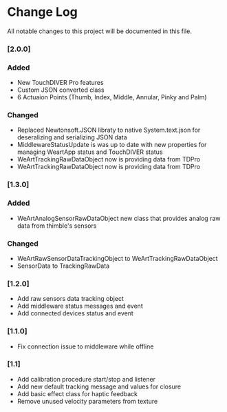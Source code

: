 
# Change Log
All notable changes to this project will be documented in this file.
 
### [2.0.0]

### Added
* New TouchDIVER Pro features
* Custom JSON converted class
* 6 Actuaion Points (Thumb, Index, Middle, Annular, Pinky and Palm)

### Changed
* Replaced Newtonsoft.JSON libraty to native System.text.json for deseralizing and serializing JSON data 
* MiddlewareStatusUpdate is was up to date with new properties for managing WeartApp status and TouchDIVER status
* WeArtTrackingRawDataObject now is providing data from TDPro
* WeArtTrackingRawDataObject now is providing data from TDPro

### [1.3.0]

### Added
* WeArtAnalogSensorRawDataObject new class that provides analog raw data from thimble's sensors

### Changed
* WeArtRawSensorDataTrackingObject to WeArtTrackingRawDataObject
* SensorData to TrackingRawData


### [1.2.0]
* Add raw sensors data tracking object
* Add middleware status messages and event
* Add connected devices status and event

### [1.1.0]
* Fix connection issue to middleware while offline

### [1.1]
* Add calibration procedure start/stop and listener
* Add new default tracking message and values for closure
* Add basic effect class for haptic feedback
* Remove unused velocity parameters from texture

